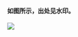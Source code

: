 #### 如图所示，出处见水印。  
![](https://upload-images.jianshu.io/upload_images/17736870-585c1fc2fa6c9ab8.png?imageMogr2/auto-orient/strip%7CimageView2/2/w/1240)
